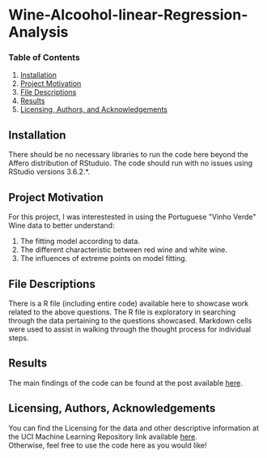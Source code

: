 # Wine-Alcoohol-linear-Regression-Analysis

### Table of Contents

1. [Installation](#installation)
2. [Project Motivation](#motivation)
3. [File Descriptions](#files)
4. [Results](#results)
5. [Licensing, Authors, and Acknowledgements](#licensing)

## Installation <a name="installation"></a>

There should be no necessary libraries to run the code here beyond the Affero distribution of RStuduio.  The code should run with no issues using RStudio versions 3.6.2.*.

## Project Motivation<a name="motivation"></a>

For this project, I was interestested in using the Portuguese "Vinho Verde" Wine data to better understand:

1. The fitting model according to data.
2. The different characteristic between red wine and white wine.
3. The influences of extreme points on model fitting.

## File Descriptions <a name="files"></a>

There is a R file (including entire code) available here to showcase work related to the above questions.  The R file is exploratory in searching through the data pertaining to the questions showcased.  Markdown cells were used to assist in walking through the thought process for individual steps.  

## Results<a name="results"></a>

The main findings of the code can be found at the post available [here](https://github.com/QianM2020/Wine-Alcoohol-linear-Regression-Analysis/blob/main/Wine%20Alcohol%20Linear%20Regression%20Analysis%20Math%20261%20Project%20II.pdf).

## Licensing, Authors, Acknowledgements<a name="licensing"></a>

You can find the Licensing for the data and other descriptive information at the UCI Machine Learning Repository link available [here](https://archive.ics.uci.edu/ml/datasets/Wine+Quality).  
Otherwise, feel free to use the code here as you would like! 

